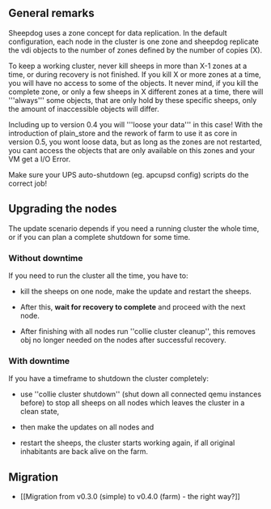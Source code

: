 ## General remarks

Sheepdog uses a zone concept for data replication. In the default
configuration, each node in the cluster is one zone and sheepdog replicate
the vdi objects to the number of zones defined by the number of copies (X).

To keep a working cluster, never kill sheeps in more than X-1 zones at
a time, or during recovery is not finished. If you kill X or more zones
at a time, you will have no access to some of the objects. It never mind,
if you kill the complete zone, or only a few sheeps in X different zones
at a time, there will '''always''' some objects, that are only hold by
these specific sheeps, only the amount of inaccessible objects will differ.

Including up to version 0.4 you will '''loose your data''' in this case!
With the introduction of plain_store and the rework of farm to use it as
core in version 0.5, you wont loose data, but as long as the zones are not
restarted, you cant access the objects that are only available on this
zones and your VM get a I/O Error.

Make sure your UPS auto-shutdown (eg. apcupsd config) scripts do the correct job!  

## Upgrading the nodes

The update scenario depends if you need a running cluster the
whole time, or if you can plan a complete shutdown for some time.

### Without downtime

If you need to run the cluster all the time, you have to:

- kill the sheeps on one node, make the update and restart the sheeps.

- After this, **wait for recovery to complete** and proceed with
the next node. 

- After finishing with all nodes run ''collie cluster cleanup'', this removes obj no longer needed on the
nodes after successful recovery.

### With downtime

If you have a timeframe to shutdown the cluster completely:

- use ''collie cluster shutdown'' (shut down
all connected qemu instances before) to stop all sheeps on all
nodes which leaves the cluster in a clean state,

- then make the updates on all nodes and

- restart the sheeps, the cluster starts working again, if all original inhabitants are
back alive on the farm.

## Migration

 * [[Migration from v0.3.0 (simple) to v0.4.0 (farm) - the right way?]]
